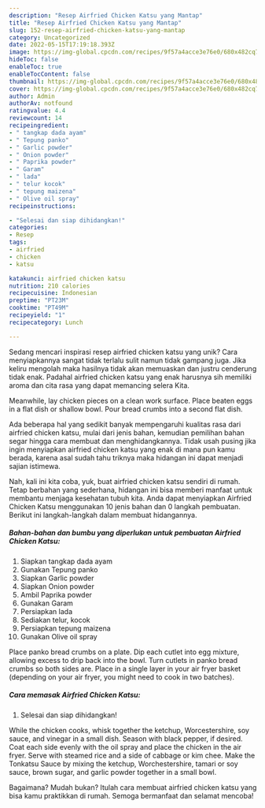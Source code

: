 ```yaml
---
description: "Resep Airfried Chicken Katsu yang Mantap"
title: "Resep Airfried Chicken Katsu yang Mantap"
slug: 152-resep-airfried-chicken-katsu-yang-mantap
category: Uncategorized
date: 2022-05-15T17:19:18.393Z
image: https://img-global.cpcdn.com/recipes/9f57a4acce3e76e0/680x482cq70/airfried-chicken-katsu-foto-resep-utama.jpg
hideToc: false
enableToc: true
enableTocContent: false
thumbnail: https://img-global.cpcdn.com/recipes/9f57a4acce3e76e0/680x482cq70/airfried-chicken-katsu-foto-resep-utama.jpg
cover: https://img-global.cpcdn.com/recipes/9f57a4acce3e76e0/680x482cq70/airfried-chicken-katsu-foto-resep-utama.jpg
author: Admin
authorAv: notfound
ratingvalue: 4.4
reviewcount: 14
recipeingredient:
- " tangkap dada ayam"
- " Tepung panko"
- " Garlic powder"
- " Onion powder"
- " Paprika powder"
- " Garam"
- " lada"
- " telur kocok"
- " tepung maizena"
- " Olive oil spray"
recipeinstructions:

- "Selesai dan siap dihidangkan!"
categories:
- Resep
tags:
- airfried
- chicken
- katsu

katakunci: airfried chicken katsu 
nutrition: 210 calories
recipecuisine: Indonesian
preptime: "PT23M"
cooktime: "PT49M"
recipeyield: "1"
recipecategory: Lunch

---
```





Sedang mencari inspirasi resep airfried chicken katsu yang unik? Cara menyiapkannya sangat tidak terlalu sulit namun tidak gampang juga. Jika keliru mengolah maka hasilnya tidak akan memuaskan dan justru cenderung tidak enak. Padahal airfried chicken katsu yang enak harusnya sih memiliki aroma dan cita rasa yang dapat memancing selera Kita.





Meanwhile, lay chicken pieces on a clean work surface. Place beaten eggs in a flat dish or shallow bowl. Pour bread crumbs into a second flat dish.

Ada beberapa hal yang sedikit banyak mempengaruhi kualitas rasa dari airfried chicken katsu, mulai dari jenis bahan, kemudian pemilihan bahan segar hingga cara membuat dan menghidangkannya. Tidak usah pusing jika ingin menyiapkan airfried chicken katsu yang enak di mana pun kamu berada, karena asal sudah tahu triknya maka hidangan ini dapat menjadi sajian istimewa.






Nah, kali ini kita coba, yuk, buat airfried chicken katsu sendiri di rumah. Tetap berbahan yang sederhana, hidangan ini bisa memberi manfaat untuk membantu menjaga kesehatan tubuh kita. Anda dapat menyiapkan Airfried Chicken Katsu menggunakan 10 jenis bahan dan 0 langkah pembuatan. Berikut ini langkah-langkah dalam membuat hidangannya.

<!--inarticleads1-->

##### Bahan-bahan dan bumbu yang diperlukan untuk pembuatan Airfried Chicken Katsu:

1. Siapkan  tangkap dada ayam
1. Gunakan  Tepung panko
1. Siapkan  Garlic powder
1. Siapkan  Onion powder
1. Ambil  Paprika powder
1. Gunakan  Garam
1. Persiapkan  lada
1. Sediakan  telur, kocok
1. Persiapkan  tepung maizena
1. Gunakan  Olive oil spray


Place panko bread crumbs on a plate. Dip each cutlet into egg mixture, allowing excess to drip back into the bowl. Turn cutlets in panko bread crumbs so both sides are. Place in a single layer in your air fryer basket (depending on your air fryer, you might need to cook in two batches). 

<!--inarticleads2-->

##### Cara memasak Airfried Chicken Katsu:


1. Selesai dan siap dihidangkan!

While the chicken cooks, whisk together the ketchup, Worcestershire, soy sauce, and vinegar in a small dish. Season with black pepper, if desired. Coat each side evenly with the oil spray and place the chicken in the air fryer. Serve with steamed rice and a side of cabbage or kim chee. Make the Tonkatsu Sauce by mixing the ketchup, Worchestershire, tamari or soy sauce, brown sugar, and garlic powder together in a small bowl. 

Bagaimana? Mudah bukan? Itulah cara membuat airfried chicken katsu yang bisa kamu praktikkan di rumah. Semoga bermanfaat dan selamat mencoba!
